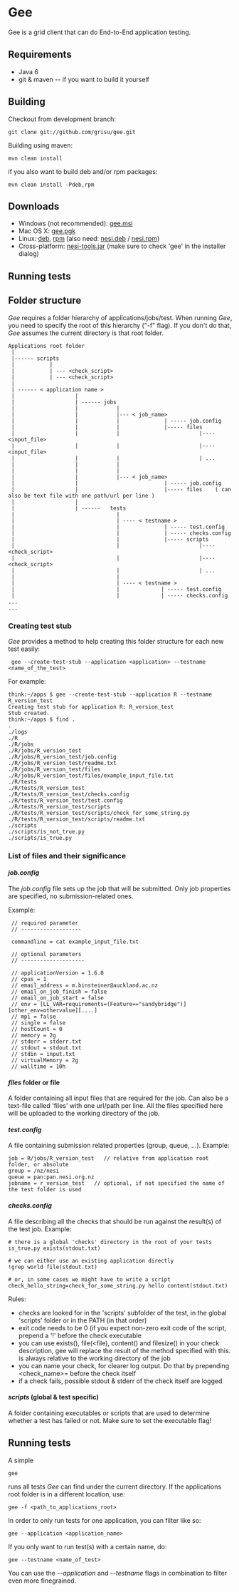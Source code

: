 Gee
===

Gee is a grid client that can do End-to-End application testing. 

Requirements
--------------------

 * Java 6 
 * git & maven -- if you want to build it yourself
 
Building
------------

Checkout from development branch:

    git clone git://github.com/grisu/gee.git
	
Building using maven:

    mvn clean install
	
if you also want to build deb and/or rpm packages:

    mvn clean install -Pdeb,rpm

Downloads
----------------

 * Windows (not recommended): [gee.msi](http://code.ceres.auckland.ac.nz/stable-downloads/gee/gee.msi)
 * Mac OS X: [gee.pgk](http://code.ceres.auckland.ac.nz/stable-downloads/gee/gee.pkg)
 * Linux: [deb](http://code.ceres.auckland.ac.nz/stable-downloads/gee/gee.deb), [rpm](http://code.ceres.auckland.ac.nz/stable-downloads/gee/gee.rpm) (also need: [nesi.deb](http://code.ceres.auckland.ac.nz/stable-downloads/nesi/nesi.deb) / [nesi.rpm](http://code.ceres.auckland.ac.nz/stable-downloads/nesi/nesi.rpm))
 * Cross-platform: [nesi-tools.jar](http://code.ceres.auckland.ac.nz/downloads/nesi/nesi-tools.jar)  (make sure to check 'gee' in the installer dialog)

Running tests
--------------------

## Folder structure

_Gee_ requires a folder hierarchy of applications/jobs/test. When running _Gee_, you need to specify the root of this hierarchy ("-f" flag). If you don't do that, _Gee_ assumes the current directory is that root folder. 

    Applications root folder
	 |
	 |------ scripts
	 |           |
	 |           | --- <check_script>
	 |           | --- <check_script>
	 |
	 | ------ < application name >
	 |                   |
	 |                   | ------ jobs
	 |                   |            | 
	 |                   |            |--- < job_name>
	 |                   |            |              | ----- job.config
 	 |                   |            |              |----- files	 
	 |                   |            |                         |---- <input_file>
	 |                   |            |                         |---- <input_file>
	 |                   |            |                         | ...
	 |                   |            |
	 |                   |            | 
	 |                   |            |--- < job_name>
	 |                   |                           | ----- job.config
 	 |                   |                           |----- files	 ( can also be text file with one path/url per line )
	 |                   |
	 |                   | ------   tests
	 |                                |
	 |                                | ---- < testname >
	 |                                |              | ----- test.config
	 |                                |              | ----- checks.config
	 |                                |              |----- scripts	 
	 |                                |                         |---- <check_script>	 
	 |                                |                         |---- <check_script>	 	 
	 |                                |                         | ...
	 |                                |	 
 	 |                                | ---- < testname >
	 |                                |             | ----- test.config
	 |                                |             | ----- checks.config
    ...
	...

### Creating test stub

_Gee_  provides a method to help creating this folder structure for each new test easily:

     gee --create-test-stub --application <application> --testname <name_of_the_test>

For example:

    think:~/apps $ gee --create-test-stub --application R --testname R_version_test
    Creating test stub for application R: R_version_test
    Stub created.
    think:~/apps $ find .
    .
    ./logs
    ./R
    ./R/jobs
    ./R/jobs/R_version_test
    ./R/jobs/R_version_test/job.config
    ./R/jobs/R_version_test/readme.txt
    ./R/jobs/R_version_test/files
    ./R/jobs/R_version_test/files/example_input_file.txt
    ./R/tests
    ./R/tests/R_version_test
    ./R/tests/R_version_test/checks.config
    ./R/tests/R_version_test/test.config
    ./R/tests/R_version_test/scripts
    ./R/tests/R_version_test/scripts/check_for_some_string.py
    ./R/tests/R_version_test/scripts/readme.txt
    ./scripts
    ./scripts/is_not_true.py
    ./scripts/is_true.py

### List of files and their significance

#### _job.config_

The _job.config_ file sets up the job that will be submitted. Only job properties are specified, no submission-related ones. 

Example:

     // required parameter
     // -------------------
    
     commandline = cat example_input_file.txt
    
     // optional parameters
     // --------------------
    
     // applicationVersion = 1.6.0
     // cpus = 1
     // email_address = m.binsteiner@auckland.ac.nz
     // email_on_job_finish = false
     // email_on_job_start = false
     // env = [LL_VAR=requirements=(Feature=="sandybridge")][other_env=othervalue][....]
     // mpi = false
     // single = false
     // hostCount = 0
     // memory = 2g
     // stderr = stderr.txt
     // stdout = stdout.txt
     // stdin = input.txt
     // virtualMemory = 2g
     // walltime = 10h

#### _files_ folder or file

A folder containing all input files that are required for the job. Can also be a text-file called 'files' with one url/path per line. All the files specified here will be uploaded to the working directory of the job.

#### _test.config_

A file containing submission related properties (group, queue, ...). Example:

    job = R/jobs/R_version_test   // relative from application root folder, or absolute
    group = /nz/nesi
    queue = pan:pan.nesi.org.nz
	jobname = r_version_test   // optional, if not specified the name of the test folder is used

#### _checks.config_

A file describing all the checks that should be run against the result(s) of the test job. Example:

    # there is a global 'checks' directory in the root of your tests
    is_true.py exists(stdout.txt)

    # we can either use an existing application directly
    !grep world file(stdout.txt)

    # or, in some cases we might have to write a script
    check_hello_string=check_for_some_string.py hello content(stdout.txt)

Rules:
 * checks are looked for in the 'scripts'  subfolder of the test, in the global 'scripts' folder or in the PATH (in that order)
 * exit code needs to be 0 (if you expect non-zero exit code of the script, prepend a '!' before the check executable
 * you can use exists(<file>), file(<file), content(<file>) and filesize(<file>) in your check description, gee will replace the result of the method specified with this. <file> is always relative to the working directory of the job
 * you can name your check, for clearer log output. Do that by prepending <check_name>= before the check itself
 * if a check fails, possible stdout & stderr of the check itself are logged

#### _scripts_ (global & test specific)

A folder containing executables or scripts that are used to determine whether a test has failed or not. Make sure to set the executable flag!

## Running tests

A simple

    gee
	
runs all tests _Gee_ can find under the current directory. If the applications root folder is in a different location, use:

    gee -f <path_to_applications_root>
	
In order to only run tests for one application, you can filter like so:

    gee --application <application_name>
	
If you only want to run test(s) with a certain name, do:

    gee --testname <name_of_test>
	
You can use the _--application_ and _--testname_ flags in combination to filter even more finegrained.


